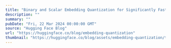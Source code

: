 ```yaml
---
title: "Binary and Scalar Embedding Quantization for Significantly Faster & Cheaper Retrieval"
description: ""
summary: ""
pubDate: "Fri, 22 Mar 2024 00:00:00 GMT"
source: "Hugging Face Blog"
url: "https://huggingface.co/blog/embedding-quantization"
thumbnail: "https://huggingface.co/blog/assets/embedding-quantization/thumbnail.png"
---
```


